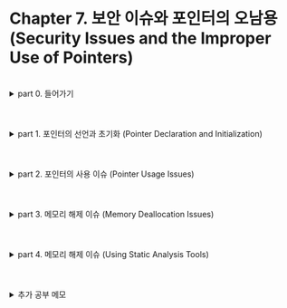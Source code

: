 # Chapter 7. 보안 이슈와 포인터의 오남용 (Security Issues and the Improper Use of Pointers)
<br/>
<details>
<summary>part 0. 들어가기</summary>

## part 0. 들어가기

- 이 단원의 중요 포인트  
    - 포인터의 선언과 초기화  
    -  부적절한 포인터 사용  
    - 메모리 해제 문제  
- 포인터의 사용에 관한 보안 이슈에 대해 집중   
- 여태까지 '프로그래밍 습관의 관점'에서 포인터와 그 적절한 사용 방법에 대해 이해하였다면 이 단원에서는 '보안 관점'에서 바라보기 
- 운영체제 보안 개선 사항 (이 단원에서는 두 가지만 알아봄)  
    - 주소 영역 배치 랜덤화 (Address Space Layout Randomization)  
    - 데이터 실행 방지 (Data Execution Prevention)  
    - 주소 영역 배치 랜덤화(ASLR) 절차 : 메모리 내 애플리케이션의 데이터 영역(code, stack, heap 포함)을 랜덤하게 배치 함  
        -> 영역 배치를 랜덤화함으로써 공격자가 메모리가 어디에 위치할지 예측하기 어렵게 만들어서 데이터 영역에 접근을 힘들게 할 수 있음  
    - 데이터 실행 방지(DEP) 기법 : 코드가 메모리의 실행 불가능한 영역(stack, heap)에 있을 때 실행 차단  
  
- C언어가 안전한 애플리케이션을 작성하기에 쉽지 않은 주요 원인  
    - C언어는 배열의 영억을 넘어선 영역에 데이터를 기록하는 것을 막지 않음.  
        -> 메모리가 손상되어 보안에 잠재적 취약점이 됨.  
    - 포인터의 부적절한 사용으로 인해 보안 문제를 야기함.  
  
  
- CERT : C와 다른 언어에서의 보안 이슈를 더 포괄적으로 다루며 인터넷 보안 취약점에 대해 연구하는 조직    
</details>
<br/>
<br/>
<br/>
<details>
<summary>part 1. 포인터의 선언과 초기화 (Pointer Declaration and Initialization)</summary>

## part 1. 포인터의 선언과 초기화 (Pointer Declaration and Initialization)  
- 포인터의 선언 / 포인터를 초기화 하지 않는다면 발생할 수 있는 문제에 대해 알아보기  
    
<br/>  
    
### 부적절한 포인터 선언 (Improper Pointer Declaration)  
    
- ///code/// 한 줄에 두 개의 포인터를 선언하고 싶은 경우  
  
    ```c
    // 올바른 예시
    int *ptr1, *ptr2;
   
    // 잘못된 예시
    /* 얼핏 보기에 int형 포인터 두 개를 선언한 것처럼 착각할 수 있으나,
       아래와 같이 쓴 경우는 포인터는 ptr1 뿐이고, ptr2는 그냥 int형이다. */
    int *ptr1, ptr2;
    ``` 
    
    
- 타입 정의 (type definition)을 사용한 정의
    - 매크로 정의 대신 타입 정의 이용하는 것은 좋은 습관
    - 타입 정의 vs 매크로 정의
        - 타입 정의 : 컴파일러가 범위 규칙*_1_(scope rule)에 대해 확인하도록 함  
        - 매크로 정의 : 컴파일러에 따라 범위 규칙(scope rule)에 대해 확인을 못하는 경우도 존재
    - ///code/// typedef를 이용한 선언(올바른 예시) & 지시자(directive)를 이용한 선언(잘못된 예시)
        ```c
        //올바른 예시
        typedef int* PINT
        PINT ptr1, ptr2;
        
        //잘못된 예시 -> 위의 예시 코드와 동일한 이유로 틀림
        #define PINT int*
        PINT ptr1, ptr2;
        ```
    
<br/>
    
### 초기화되지 않은 포인터 (Failure to Initialize a Pointer Before It Is Used)
    
  
</details>
<br/>
<br/>
<br/>
<details>
<summary>part 2. 포인터의 사용 이슈 (Pointer Usage Issues)</summary>

## part 2. 포인터의 사용 이슈 (Pointer Usage Issues)
~내용~
</details>
<br/>
<br/>
<br/>
<details>
<summary>part 3. 메모리 해제 이슈 (Memory Deallocation Issues)</summary>

## part 3. 메모리 해제 이슈 (Memory Deallocation Issues)
~내용~
</details>
<br/>
<br/>
<br/>
<details>
<summary>part 4. 메모리 해제 이슈 (Using Static Analysis Tools)</summary>

## part 4. 메모리 해제 이슈 (Using Static Analysis Tools)
~내용~
</details>
<br/>
<br/>
<br/>
<details>
<summary>추가 공부 메모</summary>

## 추가 공부 메모
      
    
### _1_ 범위 규칙 (Scope Type)

    
- 범위 규칙이란?
    - 동일한 이름(identifier)의 변수나 함수가 여러 곳에 선언되어 있을 때, 가장 가까운 범위에 선언된 이름을 사용하는 규칙
    - class나 block 내에 선언도니 이름과 동일한 이름이 전역 범위(global area)에 선언되면, 전역 범위에 선언도니 이름은 class나 block으로부터 숨겨지게(hidden) 됨.
    
- 스코프(Scope)란?
    -쉽게 말하자면, 어떤 변수의 범위(스코프)란 프로그램 중에서 그 변수가 효력을 발행하는 부분  
    - 프로그램에서 바인딩(binding, 프로그램의 어떤 기본 단위가 가질 수 있는 구성 요소의 구체적인 값이나 성격을 확정하는 행위) 동작을 하는 Textual Region (변수, 함수 등의 유효 범위)    
    - 바인딩 바뀌지 않는 영역 (Static 기준으로)  
    
    
-  동작 스코프의 종류  
    - 정적 스코프 (Static Scope) : 컴파일 시점에서 스코프 확정 (코드를 보고 스코프 구별 가능)  
    - 동적 스코프 (Dynamic Scope) : 실행 시점에 스코프 확정 (실행 흐름을 따라가봐야 스코프 구별 가능)  
    
    
- 레벨 스코프의 종류  
    - 함수 스코프  
    - 블록 스코프  
    - 전역 스코프  
    - 지역 스코프  
    
    
- Referencing Environment란?  
    - 프로그램 실행 특정 포인트에서 활성화 되어 있는 바인딩들의 집합  
    
<br/>
    
### _2_ 뭐시기
</details>
